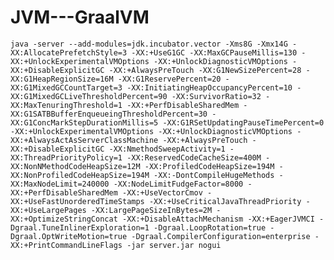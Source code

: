 # JVM---GraalVM
`
java -server --add-modules=jdk.incubator.vector -Xms8G -Xmx14G -XX:AllocatePrefetchStyle=3 -XX:+UseG1GC -XX:MaxGCPauseMillis=130 -XX:+UnlockExperimentalVMOptions -XX:+UnlockDiagnosticVMOptions -XX:+DisableExplicitGC -XX:+AlwaysPreTouch -XX:G1NewSizePercent=28 -XX:G1HeapRegionSize=16M -XX:G1ReservePercent=20 -XX:G1MixedGCCountTarget=3 -XX:InitiatingHeapOccupancyPercent=10 -XX:G1MixedGCLiveThresholdPercent=90 -XX:SurvivorRatio=32 -XX:MaxTenuringThreshold=1 -XX:+PerfDisableSharedMem -XX:G1SATBBufferEnqueueingThresholdPercent=30 -XX:G1ConcMarkStepDurationMillis=5 -XX:G1RSetUpdatingPauseTimePercent=0 -XX:+UnlockExperimentalVMOptions -XX:+UnlockDiagnosticVMOptions -XX:+AlwaysActAsServerClassMachine -XX:+AlwaysPreTouch -XX:+DisableExplicitGC -XX:NmethodSweepActivity=1 -XX:ThreadPriorityPolicy=1 -XX:ReservedCodeCacheSize=400M -XX:NonNMethodCodeHeapSize=12M -XX:ProfiledCodeHeapSize=194M -XX:NonProfiledCodeHeapSize=194M -XX:-DontCompileHugeMethods -XX:MaxNodeLimit=240000 -XX:NodeLimitFudgeFactor=8000 -XX:+PerfDisableSharedMem -XX:+UseVectorCmov -XX:+UseFastUnorderedTimeStamps -XX:+UseCriticalJavaThreadPriority -XX:+UseLargePages -XX:LargePageSizeInBytes=2M -XX:+OptimizeStringConcat -XX:+DisableAttachMechanism -XX:+EagerJVMCI -Dgraal.TuneInlinerExploration=1 -Dgraal.LoopRotation=true -Dgraal.OptWriteMotion=true -Dgraal.CompilerConfiguration=enterprise -XX:+PrintCommandLineFlags -jar server.jar nogui
`
